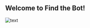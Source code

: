 ## Welcome to Find the Bot!

![text](https://github.com/yeonsunYang/FindtheBot/blob/main/gamemain.gif?raw=true)
